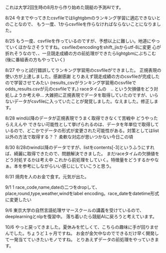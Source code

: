 これは大学2回生時の8月から作り始めた競艇の予測AIです。

8/24
	今までやってきたcsvfileではlightgbmのランキング学習に適応できないとのことなので、
	もう一度、1からcsvfileを作らなければならないことになりました。

8/25
	もう一度、csvfileを作っているのですが、予想以上に難しい。地道にやっていくほかなさそうですね。csvfileのencodingをshift_jisからutf-8に変更
	心が折れそうなので、、一旦競走成績の方の前処理ができたらlightgbmにぶちこむ
	(後に番組表の方もやっていく)

8/27
	やっと試行錯誤してランキング学習用のcsvfileができました。
	正規表現の使い方が上達しました。感謝感謝
	とりあえず競走成績の方のcsvfileが完成したので学習させてみたい
	(results_csvがランキング学習用のcsvfileでodds_results.csvが元のcsvfileです。)
	raceタイムの　.. という欠損値をどう対処しようか考え中...
	大雑把に正規表現でデータを取得していたのですが、いらないデータがcsvfileに入っていたことが発覚しました。なえました。修正します。

8/28
	wind以降のデータが正規表現でうまく取得できなくて苦戦中
	どうやったらええんや
	できない可能性として挙げられるのは、データを年単位で取得しているので、どこかでデータの形式が変更された可能性がある。対策としてはlist以外の方法で取得する？？
	柔軟な対応が思いつかない今日この頃

8/30
	8/28のwind以降のデータですが、listをcontents[-3]というふうにすれば、綺麗に取得できたので、問題解決できました。
	まだraceタイムの欠損値をどう対処するかは考え中
	これから前処理をしていく。特徴量をどうするかやなぁ。本を参考にしながらいい感じにしていこうと思う。

8/31
	焼肉を人のお金で食す。元気が出た。

9/1
	1 race_code,name,dateの二つをdropして、place,round,type,weather,windをlabel encoding。race_dateをdatetime形式に変更したい

9/6
	東京大学の自然言語処理サマースクールの講義を受けているので、deeplearningとnlpを復習中。
	落ち着いたら競艇AIに戻ろうと考えています。

10/6
	やっと戻ってきました。夏休みを忙しくて、こちらの趣味に手が回りませんでした。ちょうど１ヶ月ですね。
	お金が金欠中なのでできるだけ早く開発して一発当てていきたいモノですね。
	とりあえずデータの前処理をやっていきます。